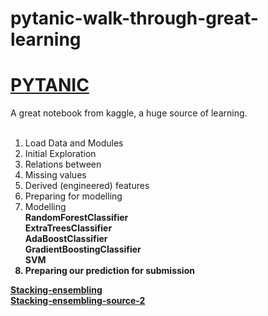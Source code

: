 # pytanic-walk-through-great-learning

# [PYTANIC](https://www.kaggle.com/headsortails/pytanic)<br/>
A great notebook from kaggle, a huge source of learning.<br/><br/>

1. Load Data and Modules <br/>
2. Initial Exploration <br/>
3. Relations between <br/>
4. Missing values <br/>
5. Derived (engineered) features <br/>
6. Preparing for modelling <br/>
7. Modelling <br/>
  <b>RandomForestClassifier<br/><b/>
  <b>ExtraTreesClassifier<br/><b/>
  <b>AdaBoostClassifier<br/><b/>
  <b>GradientBoostingClassifier<br/><b/>
  <b>SVM<br/><b/>
8. Preparing our prediction for submission <br/>

[Stacking-ensembling](https://mlwave.com/kaggle-ensembling-guide/)<br/>
[Stacking-ensembling-source-2](https://www.kaggle.com/arthurtok/introduction-to-ensembling-stacking-in-python)<br/>





